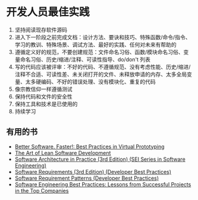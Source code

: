 # 开发人员最佳实践

1. 坚持阅读现存软件源码
2. 进入下一阶段之前完成文档：设计方法、要诀和技巧、特殊函数/命令/指令、学习的教训、特殊场景、调试方法、最好的实践、任何对未来有帮助的
3. 遵循定义好的规范，不要创建规范：文件命名习俗、函数/模块命名习俗、变量命名习俗、历史/缩进/注释、可读性指导、do/don't 列表
4. 写的代码应该被评审：不好的代码、不遵循规范、没有考虑性能、历史/缩进/注释不合适、可读性差、未关闭打开的文件、未释放申请的内存、太多全局变量、太多硬编码、不好的错误处理、没有模块化、重复的代码
5. 像宗教信仰一样遵循测试
6. 保持代码和文件的安全性
7. 保持工具和技术是已使用的
8. 持续学习

## 有用的书

- [Better Software. Faster!: Best Practices in Virtual Prototyping](https://www.amazon.com/Better-Software-Faster-Practices-Prototyping-ebook/dp/B00L2GR7LQ//httpwwwtuto0a-20)
- [The Art of Lean Software Development](https://www.amazon.com/Art-Lean-Software-Development/dp/0596517319/httpwwwtuto0a-20)
- [Software Architecture in Practice (3rd Edition) (SEI Series in Software Engineering)](https://www.amazon.com/Software-Architecture-Practice-3rd-Engineering/dp/0321815734/httpwwwtuto0a-20)
- [Software Requirements (3rd Edition) (Developer Best Practices)](http://www.amazon.com/Software-Requirements-Developer-Best-Practices/dp/0735679665/httpwwwtuto0a-20)
- [Software Requirement Patterns (Developer Best Practices)](https://www.amazon.com/Software-Requirement-Patterns-Developer-Practices/dp/0735623988/httpwwwtuto0a-20)
- [Software Engineering Best Practices: Lessons from Successful Projects in the Top Companies](https://www.amazon.com/Software-Engineering-Best-Practices-Successful/dp/007162161X/httpwwwtuto0a-20)

